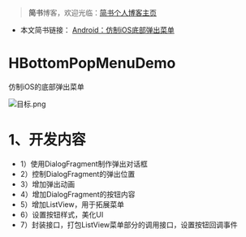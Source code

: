 > **简书**博客，欢迎光临：[简书个人博客主页](http://www.jianshu.com/users/ba85118e2023/latest_articles)

* 本文简书链接：
[Android：仿制iOS底部弹出菜单](http://www.jianshu.com/p/f5a73867a8c7)

# HBottomPopMenuDemo
仿制iOS的底部弹出菜单

![目标.png](http://upload-images.jianshu.io/upload_images/1708416-7c539ae3e50c06bf.png?imageMogr2/auto-orient/strip%7CimageView2/2/w/360)


# 1、开发内容
* 1）使用DialogFragment制作弹出对话框
* 2）控制DialogFragment的弹出位置
* 3）增加弹出动画
* 4）增加DialogFragment的按钮内容
* 5）增加ListView，用于拓展菜单
* 6）设置按钮样式，美化UI
* 7）封装接口，打包ListView菜单部分的调用接口，设置按钮回调事件
